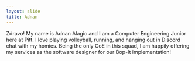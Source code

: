 ```yaml
---
layout: slide
title: Adnan
---
```


Zdravo!  My name is Adnan Alagic and I am a Computer Engineering 
Junior here at Pitt.  I love playing volleyball, running, and 
hanging out in Discord chat with my homies.  Being the only CoE
in this squad, I am happily offering my services as the software
designer for our Bop-It implementation!
